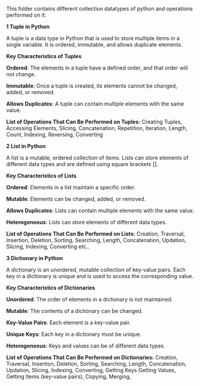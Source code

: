 This folder contains different collection datatypes of python and operations performed on it:

**1 Tuple in Python**

A tuple is a data type in Python that is used to store multiple items in a single variable. It is ordered, immutable, and allows duplicate elements.

**Key Characteristics of Tuples**

**Ordered**: The elements in a tuple have a defined order, and that order will not change.

**Immutable**: Once a tuple is created, its elements cannot be changed, added, or removed.

**Allows Duplicates**: A tuple can contain multiple elements with the same value.

**List of Operations That Can Be Performed on Tuples:**
Creating Tuples, Accessing Elements, Slicing, Concatenation, Repetition, Iteration, Length, Count, Indexing, Reversing, Converting

**2 List in Python**

A list is a mutable, ordered collection of items. Lists can store elements of different data types and are defined using square brackets [].

**Key Characteristics of Lists**

**Ordered**: Elements in a list maintain a specific order.

**Mutable**: Elements can be changed, added, or removed.

**Allows Duplicates**: Lists can contain multiple elements with the same value.

**Heterogeneous**: Lists can store elements of different data types.

**List of Operations That Can Be Performed on Lists:**
Creation, Traversal, Insertion, Deletion, Sorting, Searching, Length, Concatenation, Updation, Slicing, Indexing, Converting etc..

**3 Dictionary in Python**

A dictionary is an unordered, mutable collection of key-value pairs. Each key in a dictionary is unique and is used to access the corresponding value.

**Key Characteristics of Dictionaries**

**Unordered**: The order of elements in a dictionary is not maintained.

**Mutable**: The contents of a dictionary can be changed.

**Key-Value Pairs**: Each element is a key-value pair.

**Unique Keys**: Each key in a dictionary must be unique.

**Heterogeneous**: Keys and values can be of different data types.

**List of Operations That Can Be Performed on Dictionaries:**
Creation, Traversal, Insertion, Deletion, Sorting, Searching, Length, Concatenation, Updation, Slicing, Indexing, Converting, Getting Keys
Getting Values, Getting Items (key-value pairs), Copying, Merging, 
